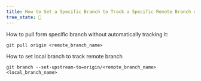 ```yaml
---
title: How to Set a Specific Branch to Track a Specific Remote Branch with Git 
tree_state: 🌱
---
```


How to pull form specific branch without automatically tracking it:
```
git pull origin <remote_branch_name>
```

How to set local branch to track remote branch
```
git branch --set-upstream-to=origin/<remote_branch_name> <local_branch_name>
```